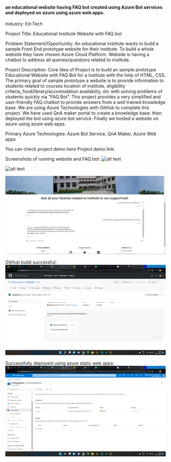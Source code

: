 <h4> an educational website having FAQ bot created using Azure Bot services and deployed on azure using azure web apps.</h4>
Industry:
Ed-Tech

Project Title:
Educational Institute Website with FAQ bot

Problem Statement/Opportunity:
 An educational institute wants to build a sample Front End prototype website for their institute. To build a whole website they have chosen Azure Cloud Platform. 
Website is having a chatbot to address all queries/questions related to institute.

Project Description:
Core Idea of Project is to build an sample prototype Educational Website with FAQ Bot for a institute with the help of HTML, CSS. 
The primary goal of sample prototype a website is to provide information to students related to courses location of institute, eligibility criteria,,food/library/accomodation availabilty, etc with solving problems of students quickly via "FAQ Bot". 
This project provides a very simplified and user-friendly FAQ chatbot to provide answers from a well trained knowledge base. 
We are using Azure Technologies with GitHub to complete this project.
We have used QnA maker portal to create a knowledge base. then deployed the bot using azure bot service.
Finally we hosted a website on azure using azure web apps.

Primary Azure Technologies:
Azure Bot Service, QnA Maker, Azure Web apps

You can check project demo here
Project demo link:

Screenshots of running website and FAQ bot:
![alt text](https://github.com/Vaibhavwani11/SupportBot/blob/master/Images/Screenshot1.png)

![alt text](https://github.com/Vaibhavwani11/SupportBot/blob/master/Images/Screenshot%202.png)

![alt text](https://github.com/Vaibhavwani11/FAQ_Bot/blob/master/Images/Screenshot3.png)

GitHub build successful:
![alt text](https://github.com/Vaibhavwani11/FAQ_Bot/blob/master/Images/github%20build.png)

Successfully deployed using azure static web apps:
![alt text](https://github.com/Vaibhavwani11/FAQ_Bot/blob/master/Images/deployement%20status.png)
